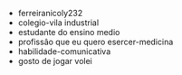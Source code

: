 - ferreiranicoly232
- colegio-vila industrial
- estudante do ensino medio
- profissâo que eu quero esercer-medicina
- habilidade-comunicativa
- gosto de jogar volei 
